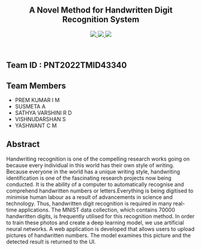 <br>
<div align="center">
  <h2 align="center">A Novel Method for Handwritten Digit Recognition System</h2>
</div>


<p align="center">
  <a href="https://www.python.org/">
    <img src="https://img.shields.io/badge/python-ff2626.svg?style=for-the-badge&logo=python&logoColor=white">
  </a>
  <a href="https://flask.palletsprojects.com/">
    <img src="https://img.shields.io/badge/flask-000000.svg?style=for-the-badge&logo=flask&logoColor=white">
  </a>
  <a href="https://www.tensorflow.org/">
    <img src="https://img.shields.io/badge/Tensorflow-ff7626.svg?style=for-the-badge&logo=Tensorflow&logoColor=white">
  </a>
</p>
<br>

## Team ID : PNT2022TMID43340

## Team Members

- PREM KUMAR I M
- SUSMETA A
- SATHYA VARSHINI R D
- VISHNUDARSHAN S
- YASHWANT C M

## Abstract

   Handwriting recognition is one of the compelling research works going on because every individual in this world has their own style of writing. Because everyone in the world has a unique writing style, handwriting identification is one of the fascinating research projects now being conducted. It is the ability of a computer to automatically recognise and comprehend handwritten numbers or letters.Everything is being digitised to minimise human labour as a result of advancements in science and technology. Thus, handwritten digit recognition is required in many real-time applications. The MNIST data collection, which contains 70000 handwritten digits, is frequently utilised for this recognition method. In order to train these photos and create a deep learning model, we use artificial neural networks. A web application is developed that allows users to upload pictures of handwritten numbers. The model examines this picture and the detected result is returned to the UI.
